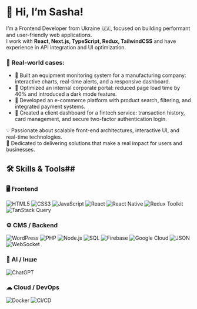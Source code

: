 # 👋 Hi, I’m Sasha!

I’m a Frontend Developer from Ukraine 🇺🇦, focused on building performant and user-friendly web applications.  
I work with **React, Next.js, TypeScript, Redux, TailwindCSS** and have experience in API integration and UI optimization.

### 📌 Real-world cases:
- 🔹 Built an equipment monitoring system for a manufacturing company: interactive charts, real-time alerts, and a responsive dashboard.  
- 🔹 Optimized an internal corporate portal: reduced page load time by 40% and introduced a dark mode feature.  
- 🔹 Developed an e-commerce platform with product search, filtering, and integrated payment systems.  
- 🔹 Created a client dashboard for a fintech service: transaction history, card management, and secure two-factor authentication login.  

💡 Passionate about scalable front-end architectures, interactive UI, and real-time technologies.  
🚀 Dedicated to delivering solutions that make a real impact for users and businesses.

## 🛠 Skills & Tools## 

### 🖥 Frontend
![HTML5](https://img.shields.io/badge/-HTML5-E34F26?logo=html5&logoColor=white)
![CSS3](https://img.shields.io/badge/-CSS3-1572B6?logo=css3)
![JavaScript](https://img.shields.io/badge/-JavaScript-F7DF1E?logo=javascript&logoColor=black)
![React](https://img.shields.io/badge/-React-61DAFB?logo=react&logoColor=black)
![React Native](https://img.shields.io/badge/-React%20Native-61DAFB?logo=react&logoColor=white)
![Redux Toolkit](https://img.shields.io/badge/-RTK-764ABC?logo=redux&logoColor=white)
![TanStack Query](https://img.shields.io/badge/-TanStack%20Query-FF4154?logo=javascript&logoColor=white)

### ⚙ CMS / Backend
![WordPress](https://img.shields.io/badge/-WordPress-21759B?logo=wordpress&logoColor=white)
![PHP](https://img.shields.io/badge/-PHP-777BB4?logo=php&logoColor=white)
![Node.js](https://img.shields.io/badge/-Node.js-339933?logo=node.js&logoColor=white)
![SQL](https://img.shields.io/badge/-SQL-4479A1?logo=postgresql&logoColor=white)
![Firebase](https://img.shields.io/badge/-Firebase-FFCA28?logo=firebase&logoColor=black)
![Google Cloud](https://img.shields.io/badge/-Google%20Cloud-4285F4?logo=googlecloud&logoColor=white)
![JSON](https://img.shields.io/badge/-JSON-000000?logo=json&logoColor=white)
![WebSocket](https://img.shields.io/badge/-WebSocket-000?logo=websockets&logoColor=white)

### 🤖 AI / Інше
![ChatGPT](https://img.shields.io/badge/-ChatGPT-00FF00?logo=openai&logoColor=white)

### ☁ Cloud / DevOps
![Docker](https://img.shields.io/badge/-Docker-2496ED?logo=docker&logoColor=white)
![CI/CD](https://img.shields.io/badge/-CI/CD-0052CC?logo=githubactions&logoColor=white)
